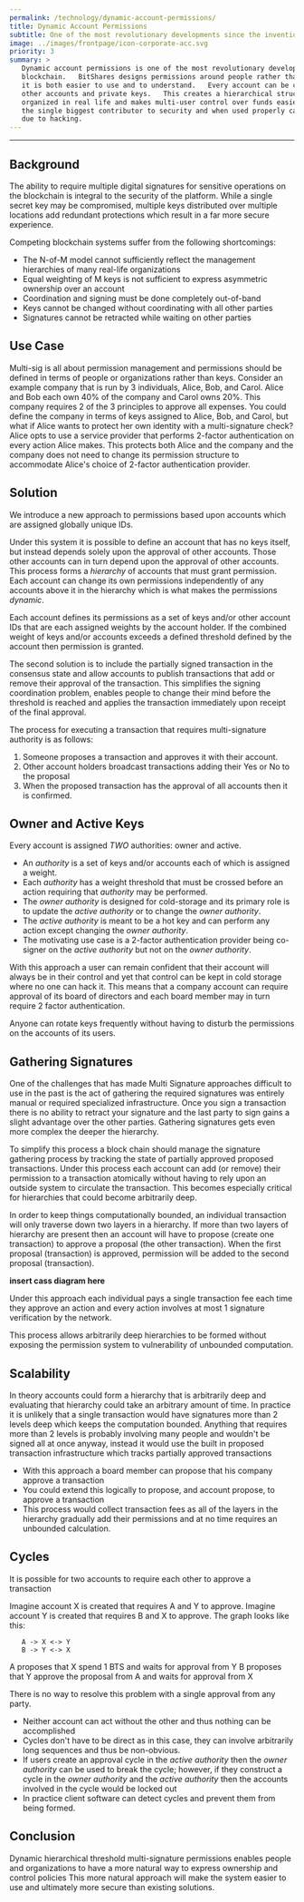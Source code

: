 ```yaml
---
permalink: /technology/dynamic-account-permissions/
title: Dynamic Account Permissions
subtitle: One of the most revolutionary developments since the invention of the blockchain
image: ../images/frontpage/icon-corporate-acc.svg
priority: 3
summary: >
   Dynamic account permissions is one of the most revolutionary developments since the invention of the
   blockchain.   BitShares designs permissions around people rather than around cryptography which means that
   it is both easier to use and to understand.   Every account can be controlled by any weighted combination of
   other accounts and private keys.   This creates a hierarchical structure that reflects how permissions are
   organized in real life and makes multi-user control over funds easier than ever.  Multi-user control is
   the single biggest contributor to security and when used properly can virtually eliminate the risk of theft
   due to hacking.
---
```


--------

## Background

The ability to require multiple digital signatures for sensitive operations on the blockchain is integral to the
security of the platform.
While a single secret key may be compromised, multiple keys distributed over multiple locations add redundant
protections which result in a far more secure experience.

Competing blockchain systems suffer from the following shortcomings:

- The N-of-M model cannot sufficiently reflect the management hierarchies of many real-life organizations
- Equal weighting of M keys is not sufficient to express asymmetric ownership over an account
- Coordination and signing must be done completely out-of-band
- Keys cannot be changed without coordinating with all other parties
- Signatures cannot be retracted while waiting on other parties

## Use Case

Multi-sig is all about permission management and permissions should be defined in terms of people or organizations rather than keys.
Consider an example company that is run by 3 individuals, Alice, Bob, and Carol.
Alice and Bob each own 40% of the company and Carol owns 20%.
This company requires 2 of the 3 principles to approve all expenses.
You could define the company in terms of keys assigned to Alice, Bob, and Carol, but what if Alice wants to protect her
own identity with a multi-signature check?
Alice opts to use a service provider that performs 2-factor authentication on every action Alice makes.
This protects both Alice and the company and the company does not need to change its permission structure to accommodate
Alice's choice of 2-factor authentication provider.

## Solution

We introduce a new approach to permissions based upon accounts which are assigned globally unique IDs.

Under this system it is possible to define an account that has no keys itself, but instead depends solely upon the
approval of other accounts.
Those other accounts can in turn depend upon the approval of other accounts.
This process forms a *hierarchy* of accounts that must grant permission.
Each account can change its own permissions independently of any accounts above it in the hierarchy which is what makes
the permissions *dynamic*.

Each account defines its permissions as a set of keys and/or other account IDs that are each assigned weights by the account holder.
If the combined weight of keys and/or accounts exceeds a defined threshold defined by the account then permission is granted.

The second solution is to include the partially signed transaction in the consensus state and allow accounts to publish
transactions that add or remove their approval of the transaction.
This simplifies the signing coordination problem, enables people to change their mind before the threshold is reached
and applies the transaction immediately upon receipt of the final approval.

The process for executing a transaction that requires multi-signature authority is as follows:

1. Someone proposes a transaction and approves it with their account.
2. Other account holders broadcast transactions adding their Yes or No to the proposal
3. When the proposed transaction has the approval of all accounts then it is confirmed.

## Owner and Active Keys

Every account is assigned *TWO* authorities: owner and active.

- An *authority* is a set of keys and/or accounts each of which is assigned a weight.
- Each *authority* has a weight threshold that must be crossed before an action requiring that *authority* may be performed.
- The *owner authority* is designed for cold-storage and its primary role is to update the *active authority* or to
change the *owner authority*.
- The *active authority* is meant to be a hot key and can perform any action except changing the *owner authority*.
- The motivating use case is a 2-factor authentication provider being co-signer on the *active authority* but not on the
*owner authority*.

With this approach a user can remain confident that their account will always be in their control and yet that control can be kept in cold storage where no one can hack it.
This means that a company account can require approval of its board of directors and each board member may in turn
require 2 factor authentication.

Anyone can rotate keys frequently without having to disturb the permissions on the accounts of its users.

## Gathering Signatures

One of the challenges that has made Multi Signature approaches difficult to use in the past is the act of gathering the
required signatures was entirely manual or required specialized infrastructure.
Once you sign a transaction there is no ability to retract your signature and the last party to sign gains a slight
advantage over the other parties.
Gathering signatures gets even more complex the deeper the hierarchy.

To simplify this process a block chain should manage the signature gathering process by tracking the state of partially
approved proposed transactions.
Under this process each account can add (or remove) their permission to a transaction atomically without having to rely
upon an outside system to circulate the transaction.
This becomes especially critical for hierarchies that could become arbitrarily deep.

In order to keep things computationally bounded, an individual transaction will only traverse down two layers in a hierarchy.
If more than two layers of hierarchy are present then an account will have to propose (create one transaction) to
approve a proposal (the other transaction).
When the first proposal (transaction) is approved, permission will be added to the second proposal (transaction).

**insert cass diagram here**

Under this approach each individual pays a single transaction fee each time they approve an action and every action
involves at most 1 signature verification by the network.

This process allows arbitrarily deep hierarchies to be formed without exposing the permission system to vulnerability of
unbounded computation.

## Scalability

In theory accounts could form a hierarchy that is arbitrarily deep and evaluating that hierarchy could take an arbitrary
amount of time.
In practice it is unlikely that a single transaction would have signatures more than 2 levels deep which keeps the
computation bounded.
Anything that requires more than 2 levels is probably involving many people and wouldn't be signed all at once anyway,
instead it would use the built in
proposed transaction infrastructure which tracks partially approved transactions

- With this approach a board member can propose that his company approve a transaction
- You could extend this logically to propose, and account propose, to approve a transaction
- This process would collect transaction fees as all of the layers in the hierarchy gradually add their permissions and
at no time requires an unbounded calculation.

## Cycles

It is possible for two accounts to require each other to approve a transaction

Imagine account X is created that requires A and Y to approve.
Imagine account Y is created that requires B and X to approve.
The graph looks like this:

       A -> X <-> Y
       B -> Y <-> X

A proposes that X spend 1 BTS and waits  for approval from Y
B proposes that Y approve the proposal from A and waits for approval from X

There is no way to resolve this problem with a single approval from any party.
- Neither account can act without the other and thus nothing can be accomplished
- Cycles don't have to be direct as in this case, they can involve arbitrarily long sequences and thus be non-obvious.
- If users create an approval cycle in the *active authority* then the *owner authority* can be used to break the cycle;
however, if they construct a
cycle in the *owner authority* and the *active authority* then the accounts involved in the cycle would be locked out
- In practice client software can detect cycles and prevent them from being formed.

## Conclusion

Dynamic hierarchical threshold multi-signature permissions enables people and organizations to have a more natural way
to express ownership and control policies
This more natural approach will make the system easier to use and ultimately more secure than existing solutions.

